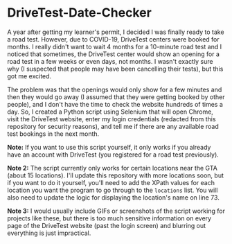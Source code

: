 # DriveTest-Date-Checker
A year after getting my learner's permit, I decided I was finally ready to take a road test. However, due to COVID-19, DriveTest centers were booked for months. I really didn't want to wait 4 months for a 10-minute road test and I noticed that sometimes, the DriveTest center would show an opening for a road test in a few weeks or even days, not months. I wasn't exactly sure why (I suspected that people may have been cancelling their tests), but this got me excited. 

The problem was that the openings would only show for a few minutes and then they would go away (I assumed that they were getting booked by other people), and I don't have the time to check the website hundreds of times a day. So, I created a Python script using Selenium that will open Chrome, visit the DriveTest website, enter my login credentials (redacted from this repository for security reasons), and tell me if there are any available road test bookings in the next month.

**Note:** If you want to use this script yourself, it only works if you already have an account with DriveTest (you registered for a road test previously).

**Note 2:** The script currently only works for certain locations near the GTA (about 15 locations). I'll update this repository with more locations soon, but if you want to do it yourself, you'll need to add the XPath values for each location you want the program to go through to the ```locations``` list. You will also need to update the logic for displaying the location's name on line 73.

**Note 3:** I would usually include GIFs or screenshots of the script working for projects like these, but there is too much sensitive information on every page of the DriveTest website (past the login screen) and blurring out everything is just impractical.
